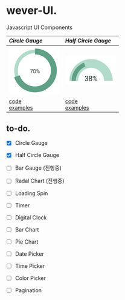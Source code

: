 # wever-UI. 
Javascript UI Components

| *Circle Gauge* | *Half Circle Gauge* |
| :------------- | :------------- |
| ![circlegauge](./CircleGauge/docs/eximg.png) | ![halfcirclegauge](./HalfCircleGauge/docs/eximg.png) |
|[code](./CircleGauge) <br> [examples](https://yeonjuan.github.io/ygui/circlegauge.html) |[code](./HalfCircleGauge) <br> [examples](https://yeonjuan.github.io/ygui/halfCircleGauge.html) |

## to-do.  
- [x] Circle Gauge
- [x] Half Circle Gauge
- [ ] Bar Gauge (진행중)
- [ ] Radal Chart (진행중)
- [ ] Loading Spin
- [ ] Timer
- [ ] Digital Clock
- [ ] Bar Chart
- [ ] Pie Chart
- [ ] Date Picker
- [ ] Time Picker
- [ ] Color Picker
- [ ] Pagination

